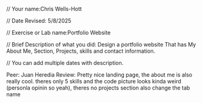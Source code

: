 // Your name:Chris Wells-Hott

 // Date Revised: 5/8/2025 

 // Exercise or Lab name:Portfolio Website

 // Brief Description of what you did: Design a portfolio website That has My About Me, Section, Projects, skills and contact information.

 // You can add multiple dates with description.



Peer: Juan Heredia
Review: Pretty nice landing page, the about me is also really cool. theres only 5 skills and the code picture looks kinda weird (personla opinin so yeah), theres no projects section also change the tab name